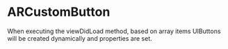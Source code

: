 # ARCustomButton

When executing the viewDidLoad method, based on array items UIButtons will be created dynamically and properties are set.


